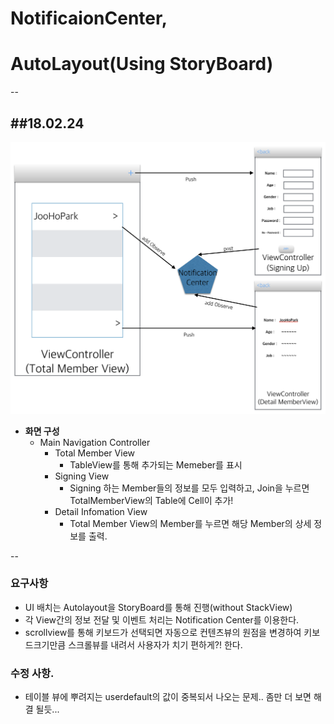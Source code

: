 # NotificaionCenter, 
# AutoLayout(Using StoryBoard)
--

##18.02.24
--

![screen](https://github.com/joohopark/jhbob/blob/master/Study/image/noti_practioce.jpg)

- **화면 구성**
	- Main Navigation Controller
		- Total Member View
			- TableView를 통해 추가되는 Memeber를 표시
		- Signing View
			- Signing 하는 Member들의 정보를 모두 입력하고, Join을 누르면 TotalMemberView의 Table에 Cell이 추가!
		- Detail Infomation View
			- Total Member View의 Member를 누르면 해당 Member의 상세 정보를 출력.

--
### 요구사항

- UI 배치는 Autolayout을 StoryBoard를 통해 진행(without StackView)
- 각 View간의 정보 전달 및 이벤트 처리는 Notification Center를 이용한다.
- scrollview를 통해 키보드가 선택되면 자동으로 컨텐츠뷰의 원점을 변경하여 키보드크기만큼 스크롤뷰를 내려서 사용자가 치기 편하게?! 한다. 

### 수정 사항.

- 테이블 뷰에 뿌려지는 userdefault의 값이 중복되서 나오는 문제..  좀만 더 보면 해결 될듯...